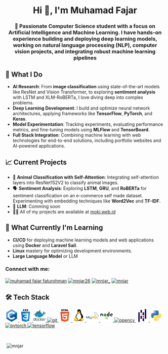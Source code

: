 <h1 align="center">Hi 👋, I'm Muhamad Fajar</h1>
<h3 align="center">🚀 Passionate Computer Science student with a focus on Artificial Intelligence and Machine Learning. I have hands-on experience building and deploying deep learning models, working on natural language processing (NLP), computer vision projects, and integrating robust machine learning pipelines</h3>

## 🧠 What I Do
- **AI Research**: From **image classification** using state-of-the-art models like ResNet and Vision Transformer, to exploring **sentiment analysis** with LSTM and XLM-RoBERTa, I love diving deep into complex problems.
- **Deep Learning Development**: I build and optimize neural network architectures, applying frameworks like **TensorFlow**, **PyTorch**, and **Keras**.
- **Model Experimentation**: Tracking experiments, evaluating performance metrics, and fine-tuning models using **MLFlow** and **TensorBoard**.
- **Full Stack Integration**: Combining machine learning with web technologies for end-to-end solutions, including portfolio websites and AI-powered applications.

## 📈 Current Projects
- 🐶 **Animal Classification with Self-Attention**: Integrating self-attention layers into ResNet152V2 to classify animal images.
- 🗣️ **Sentiment Analysis**: Exploring **LSTM**, **GRU**, and **RoBERTa** for sentiment classification on an e-commerce self made dataset. Experimenting with embedding techniques like **Word2Vec** and **TF-IDF**.
- 👀 **LLM**: Comming soon 
- 👨‍💻 All of my projects are available at [moki.web.id](moki.web.id)

## 🌱 What Currently I'm Learning
- **CI/CD** for deploying machine learning models and web applications using **Docker** and **Laravel Sail**.
- **Linux** mastery for optimizing development environments.
- **Large Language Model** or LLM

<h3 align="left">Connect with me:</h3>
<p align="left">
<a href="https://linkedin.com/in/muhamad fajar faturohman" target="blank"><img align="center" src="https://raw.githubusercontent.com/rahuldkjain/github-profile-readme-generator/master/src/images/icons/Social/linked-in-alt.svg" alt="muhamad fajar faturohman" height="30" width="40" /></a>
<a href="https://kaggle.com/mnjar26" target="blank"><img align="center" src="https://raw.githubusercontent.com/rahuldkjain/github-profile-readme-generator/master/src/images/icons/Social/kaggle.svg" alt="mnjar26" height="30" width="40" /></a>
<a href="https://instagram.com/mnjar_" target="blank"><img align="center" src="https://raw.githubusercontent.com/rahuldkjain/github-profile-readme-generator/master/src/images/icons/Social/instagram.svg" alt="mnjar_" height="30" width="40" /></a>
<a href="https://www.leetcode.com/mnjar" target="blank"><img align="center" src="https://raw.githubusercontent.com/rahuldkjain/github-profile-readme-generator/master/src/images/icons/Social/leet-code.svg" alt="mnjar" height="30" width="40" /></a>
</p>

## 🛠️ Tech Stack
<p align="left"> <a href="https://www.cprogramming.com/" target="_blank" rel="noreferrer"> <img src="https://raw.githubusercontent.com/devicons/devicon/master/icons/c/c-original.svg" alt="c" width="40" height="40"/> </a> <a href="https://www.w3schools.com/css/" target="_blank" rel="noreferrer"> <img src="https://raw.githubusercontent.com/devicons/devicon/master/icons/css3/css3-original-wordmark.svg" alt="css3" width="40" height="40"/> </a> <a href="https://www.docker.com/" target="_blank" rel="noreferrer"> <img src="https://raw.githubusercontent.com/devicons/devicon/master/icons/docker/docker-original-wordmark.svg" alt="docker" width="40" height="40"/> </a> <a href="https://git-scm.com/" target="_blank" rel="noreferrer"> <img src="https://www.vectorlogo.zone/logos/git-scm/git-scm-icon.svg" alt="git" width="40" height="40"/> </a> <a href="https://www.w3.org/html/" target="_blank" rel="noreferrer"> <img src="https://raw.githubusercontent.com/devicons/devicon/master/icons/html5/html5-original-wordmark.svg" alt="html5" width="40" height="40"/> </a> <a href="https://www.linux.org/" target="_blank" rel="noreferrer"> <img src="https://raw.githubusercontent.com/devicons/devicon/master/icons/linux/linux-original.svg" alt="linux" width="40" height="40"/> </a> <a href="https://www.mysql.com/" target="_blank" rel="noreferrer"> <img src="https://raw.githubusercontent.com/devicons/devicon/master/icons/mysql/mysql-original-wordmark.svg" alt="mysql" width="40" height="40"/> </a> <a href="https://nodejs.org" target="_blank" rel="noreferrer"> <img src="https://raw.githubusercontent.com/devicons/devicon/master/icons/nodejs/nodejs-original-wordmark.svg" alt="nodejs" width="40" height="40"/> </a> <a href="https://opencv.org/" target="_blank" rel="noreferrer"> <img src="https://www.vectorlogo.zone/logos/opencv/opencv-icon.svg" alt="opencv" width="40" height="40"/> </a> <a href="https://pandas.pydata.org/" target="_blank" rel="noreferrer"> <img src="https://raw.githubusercontent.com/devicons/devicon/2ae2a900d2f041da66e950e4d48052658d850630/icons/pandas/pandas-original.svg" alt="pandas" width="40" height="40"/> </a> <a href="https://www.python.org" target="_blank" rel="noreferrer"> <img src="https://raw.githubusercontent.com/devicons/devicon/master/icons/python/python-original.svg" alt="python" width="40" height="40"/> </a> <a href="https://pytorch.org/" target="_blank" rel="noreferrer"> <img src="https://www.vectorlogo.zone/logos/pytorch/pytorch-icon.svg" alt="pytorch" width="40" height="40"/> </a> <a href="https://www.tensorflow.org" target="_blank" rel="noreferrer"> <img src="https://www.vectorlogo.zone/logos/tensorflow/tensorflow-icon.svg" alt="tensorflow" width="40" height="40"/> </a> </p>
<br/>

<p>&nbsp;<img align="center" src="https://github-readme-stats.vercel.app/api?username=mnjar&show_icons=true&locale=en" alt="mnjar" /></p>
